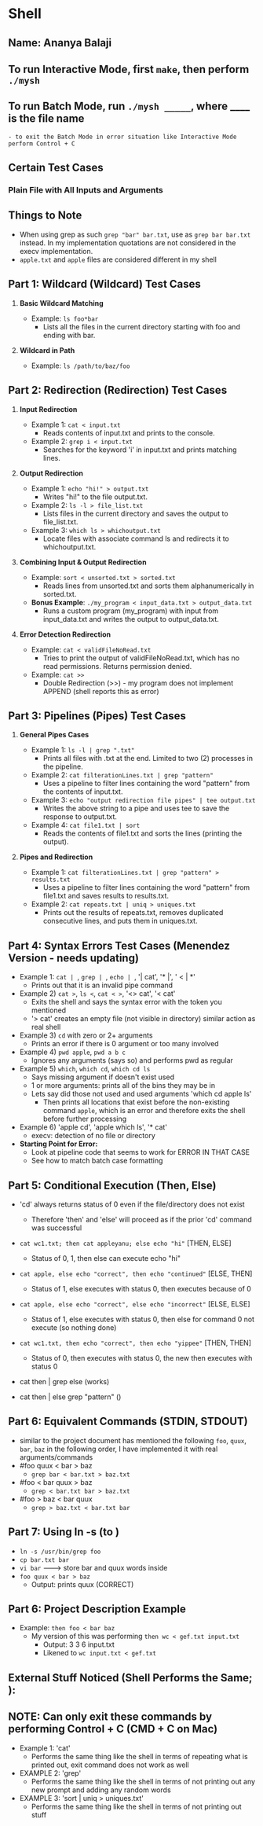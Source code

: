 # Shell
## Name: Ananya Balaji

## To run Interactive Mode, first `make`, then perform `./mysh`
## To run Batch Mode, run `./mysh _____`, where ____ is the file name
    - to exit the Batch Mode in error situation like Interactive Mode perform Control + C

## Certain Test Cases
### Plain File with All Inputs and Arguments

## Things to Note
- When using grep as such `grep "bar" bar.txt`, use as `grep bar bar.txt` instead. In my implementation quotations are not considered in the execv implementation.
- `apple.txt` and `apple` files are considered different in my shell

## Part 1: Wildcard (Wildcard) Test Cases
1. **Basic Wildcard Matching**
   - Example: `ls foo*bar`
     - Lists all the files in the current directory starting with foo and ending with bar.

2. **Wildcard in Path**
   - Example: `ls /path/to/baz/foo`

## Part 2: Redirection (Redirection) Test Cases
1. **Input Redirection**
   - Example 1: `cat < input.txt`
     - Reads contents of input.txt and prints to the console.
   - Example 2: `grep i < input.txt`
     - Searches for the keyword 'i' in input.txt and prints matching lines.

2. **Output Redirection**
   - Example 1: `echo "hi!" > output.txt`
     - Writes "hi!" to the file output.txt.
   - Example 2: `ls -l > file_list.txt`
     - Lists files in the current directory and saves the output to file_list.txt.
   - Example 3: `which ls > whichoutput.txt`
     - Locate files with associate command ls and redirects it to whichoutput.txt. 

3. **Combining Input & Output Redirection**
   - Example: `sort < unsorted.txt > sorted.txt`
     - Reads lines from unsorted.txt and sorts them alphanumerically in sorted.txt.
   - **Bonus Example**: `./my_program < input_data.txt > output_data.txt`
     - Runs a custom program (my_program) with input from input_data.txt and writes the output to output_data.txt.

4. **Error Detection Redirection**
   - Example: `cat < validFileNoRead.txt`
     - Tries to print the output of validFileNoRead.txt, which has no read permissions. Returns permission denied.
   - Example: `cat >>`
     - Double Redirection (>>) - my program does not implement APPEND (shell reports this as error)


## Part 3: Pipelines (Pipes) Test Cases
1. **General Pipes Cases**
   - Example 1: `ls -l | grep ".txt"`
     - Prints all files with .txt at the end. Limited to two (2) processes in the pipeline.
   - Example 2: `cat filterationLines.txt | grep "pattern"`
     - Uses a pipeline to filter lines containing the word "pattern" from the contents of input.txt.
   - Example 3: `echo "output redirection file pipes" | tee output.txt`
     - Writes the above string to a pipe and uses tee to save the response to output.txt.
   - Example 4: `cat file1.txt | sort`
     - Reads the contents of file1.txt and sorts the lines (printing the output).

2. **Pipes and Redirection**
   - Example 1: `cat filterationLines.txt | grep "pattern" > results.txt`
     - Uses a pipeline to filter lines containing the word "pattern" from file1.txt and saves results to results.txt.
   - Example 2: `cat repeats.txt | uniq > uniques.txt`
     - Prints out the results of repeats.txt, removes duplicated consecutive lines, and puts them in uniques.txt.

## Part 4: Syntax Errors Test Cases (Menendez Version - needs updating)
   - Example 1: `cat | `, `grep | `,  `echo | `, '| cat', '* |', ' < | *'
     - Prints out that it is an invalid pipe command
   - Example 2) `cat >`, `ls <`, `cat < >`, '<> cat', '< cat'
     - Exits the shell and says the syntax error with the token you mentioned
     - '> cat' creates an empty file (not visible in directory) similar action as real shell
   - Example 3) `cd` with zero or 2+ arguments
     - Prints an error if there is 0 argument or too many involved
   - Example 4) `pwd apple`, `pwd a b c`
     - Ignores any arguments (says so) and performs pwd as regular
   - Example 5) `which`, `which cd`, `which cd ls`
     - Says missing argument if doesn't exist used
     - 1 or more arguments: prints all of the bins they may be in
     - Lets say did those not used and used arguments 'which cd apple ls'
       - Then prints all locations that exist before the non-existing command `apple`, which is an error and therefore exits the shell before further processing
   - Example 6) 'apple cd', 'apple which ls', '* cat'
     - execv: detection of no file or directory
   - **Starting Point for Error:**
     - Look at pipeline code that seems to work for ERROR IN THAT CASE
     - See how to match batch case formatting

## Part 5: Conditional Execution (Then, Else)
   - 'cd' always returns status of 0 even if the file/directory does not exist
     - Therefore 'then' and 'else' will proceed as if the prior 'cd' command was successful
   - `cat wc1.txt; then cat appleyanu; else echo "hi"` [THEN, ELSE]
     - Status of 0, 1, then else can execute echo "hi"
   - `cat apple, else echo "correct", then echo "continued"` [ELSE, THEN]
     - Status of 1, else executes with status 0, then executes because of 0
   - `cat apple, else echo "correct", else echo "incorrect"` [ELSE, ELSE]
     - Status of 1, else executes with status 0, then else for command 0 not execute (so nothing done)
   - `cat wc1.txt, then echo "correct", then echo "yippee"` [THEN, THEN]
     - Status of 0, then executes with status 0, the new then executes with status 0

   - cat then | grep else (works)
   - cat then | else grep "pattern" ()

## Part 6: Equivalent Commands (STDIN, STDOUT)
   -  similar to the project document has mentioned the following `foo`, `quux`, `bar`, `baz` in the following order, I have implemented it with real arguments/commands
   - #foo quux < bar > baz
     - `grep bar < bar.txt > baz.txt`
   - #foo < bar quux > baz
     - `grep < bar.txt bar > baz.txt`
   - #foo > baz < bar quux
     - `grep > baz.txt < bar.txt bar`

## Part 7: Using ln -s (to )
   - `ln -s /usr/bin/grep foo`
   - `cp bar.txt bar`
   - `vi bar` ---> store bar and quux words inside
   - `foo quux < bar > baz`
     - Output: prints quux (CORRECT)

## Part 6: Project Description Example
   - Example: `then foo < bar baz`
     - My version of this was performing `then wc < gef.txt input.txt`
       - Output: 3  3  6   input.txt
       - Likened to `wc input.txt < gef.txt`

## External Stuff Noticed (Shell Performs the Same; ):
## NOTE: Can only exit these commands by performing Control + C (CMD + C on Mac)
   - Example 1: 'cat'
     - Performs the same thing like the shell in terms of repeating what is printed out, exit command does not work as well
   - EXAMPLE 2: 'grep'
     - Performs the same thing like the shell in terms of not printing out any new prompt and adding any random words
   - EXAMPLE 3: 'sort | uniq > uniques.txt'
     - Performs the same thing like the shell in terms of not printing out stuff

